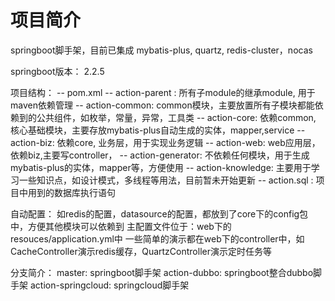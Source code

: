# 项目简介
springboot脚手架，目前已集成 mybatis-plus, quartz, redis-cluster，nocas

springboot版本： 2.2.5

项目结构：
    -- pom.xml
    -- action-parent : 所有子module的继承module, 用于maven依赖管理
    -- action-common:  common模块，主要放置所有子模块都能依赖到的公共组件，如枚举，常量，异常，工具类
    -- action-core: 依赖common, 核心基础模块，主要存放mybatis-plus自动生成的实体，mapper,service
    -- action-biz: 依赖core, 业务层，用于实现业务逻辑
    -- action-web: web应用层，依赖biz,主要写controller，
    -- action-generator: 不依赖任何模块，用于生成mybatis-plus的实体，mapper等，方便使用
    -- action-knowledge: 主要用于学习一些知识点，如设计模式，多线程等用法，目前暂未开始更新
    -- action.sql :  项目中用到的数据库执行语句
 
   自动配置： 如redis的配置，datasource的配置，都放到了core下的config包中，方便其他模块可以依赖到
   主配置文件位于：web下的resouces/application.yml中
   一些简单的演示都在web下的controller中，如CacheController演示redis缓存，QuartzController演示定时任务等
   
分支简介： 
    master:  springboot脚手架
    action-dubbo:  springboot整合dubbo脚手架
    action-springcloud:  springcloud脚手架
   





